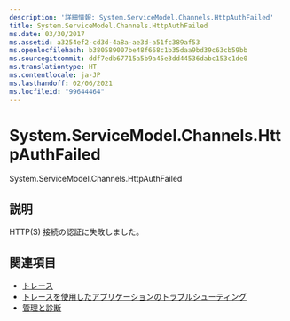 ```yaml
---
description: '詳細情報: System.ServiceModel.Channels.HttpAuthFailed'
title: System.ServiceModel.Channels.HttpAuthFailed
ms.date: 03/30/2017
ms.assetid: a3254ef2-cd3d-4a8a-ae3d-a51fc389af53
ms.openlocfilehash: b380589007be48f668c1b35daa9bd39c63cb59bb
ms.sourcegitcommit: ddf7edb67715a5b9a45e3dd44536dabc153c1de0
ms.translationtype: HT
ms.contentlocale: ja-JP
ms.lasthandoff: 02/06/2021
ms.locfileid: "99644464"
---
```

# <a name="systemservicemodelchannelshttpauthfailed"></a>System.ServiceModel.Channels.HttpAuthFailed

System.ServiceModel.Channels.HttpAuthFailed  
  
## <a name="description"></a>説明  

 HTTP(S) 接続の認証に失敗しました。  
  
## <a name="see-also"></a>関連項目

- [トレース](index.md)
- [トレースを使用したアプリケーションのトラブルシューティング](using-tracing-to-troubleshoot-your-application.md)
- [管理と診断](../index.md)
